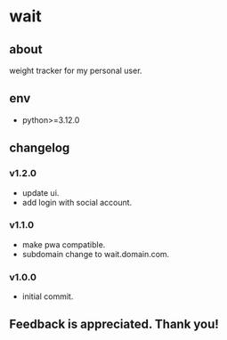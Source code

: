 # wait

## about

weight tracker for my personal user.

## env

- python>=3.12.0

## changelog

### v1.2.0

- update ui.
- add login with social account.

### v1.1.0

- make pwa compatible.
- subdomain change to wait.domain.com.

### v1.0.0

- initial commit.

## Feedback is appreciated. Thank you!